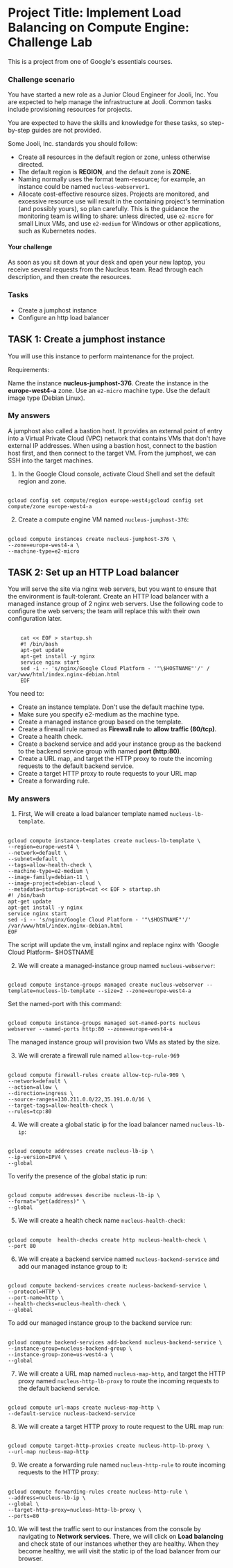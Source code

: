 
# Project Title: Implement Load Balancing on Compute Engine: Challenge Lab

This is a project from one of Google's essentials courses.

### Challenge scenario
You have started a new role as a Junior Cloud Engineer for Jooli, Inc. You are expected to help manage the infrastructure at Jooli. Common tasks include provisioning resources for projects.

You are expected to have the skills and knowledge for these tasks, so step-by-step guides are not provided.

Some Jooli, Inc. standards you should follow:

- Create all resources in the default region or zone, unless otherwise directed. 
- The default region is **REGION**, and the default zone is **ZONE**.
- Naming normally uses the format team-resource; for example, an instance could be named `nucleus-webserver1`.
- Allocate cost-effective resource sizes. Projects are monitored, and excessive resource use will result in the containing project's termination (and possibly yours), so plan carefully. 
This is the guidance the monitoring team is willing to share: unless directed, use `e2-micro` for small Linux VMs, and use `e2-medium` for Windows or other applications, such as Kubernetes nodes.

#### Your challenge
As soon as you sit down at your desk and open your new laptop, you receive several requests from the Nucleus team. Read through each description, and then create the resources.

### Tasks
- Create a jumphost instance
- Configure an http load balancer

## TASK 1: Create a jumphost instance

You will use this instance to perform maintenance for the project.

Requirements:

Name the instance **nucleus-jumphost-376**.
Create the instance in the **europe-west4-a**  zone.
Use an `e2-micro` machine type.
Use the default image type (Debian Linux).

### My answers
A jumphost also called a bastion host. It provides an external point of entry into a Virtual Private Cloud (VPC) network that contains VMs that don't have external IP addresses. When using a bastion host, connect to the bastion host first, and then connect to the target VM. From the jumphost, we can SSH into the target machines.



1. In the Google Cloud console, activate Cloud Shell and set the default region and zone.
##
    gcloud config set compute/region europe-west4;gcloud config set compute/zone europe-west4-a

2. Create a compute engine VM named `nucleus-jumphost-376`:

##
    gcloud compute instances create nucleus-jumphost-376 \
    --zone=europe-west4-a \
    --machine-type=e2-micro 
       
        
        

    

## TASK 2: Set up an HTTP Load balancer

You will serve the site via nginx web servers, but you want to ensure that the environment is fault-tolerant. Create an HTTP load balancer with a managed instance group of 2 nginx web servers. Use the following code to configure the web servers; the team will replace this with their own configuration later.

##
        cat << EOF > startup.sh
        #! /bin/bash
        apt-get update
        apt-get install -y nginx
        service nginx start
        sed -i -- 's/nginx/Google Cloud Platform - '"\$HOSTNAME"'/' /       var/www/html/index.nginx-debian.html
        EOF  


You need to:

- Create an instance template. Don't use the default machine type. 
- Make sure you specify e2-medium as the machine type.
- Create a managed instance group based on the template.
- Create a firewall rule named as **Firewall rule** to **allow traffic (80/tcp)**.
- Create a health check.
- Create a backend service and add your instance group as the backend to the backend service group with named **port (http:80)**.
- Create a URL map, and target the HTTP proxy to route the incoming requests to the default backend service.
- Create a target HTTP proxy to route requests to your URL map
- Create a forwarding rule.

### My answers
1. First, We will create a load balancer template named `nucleus-lb-template`.

##
    gcloud compute instance-templates create nucleus-lb-template \
    --region=europe-west4 \
    --network=default \
    --subnet=default \
    --tags=allow-health-check \
    --machine-type=e2-medium \
    --image-family=debian-11 \
    --image-project=debian-cloud \
    --metadata=startup-script=cat << EOF > startup.sh
    #! /bin/bash
    apt-get update
    apt-get install -y nginx
    service nginx start
    sed -i -- 's/nginx/Google Cloud Platform - '"\$HOSTNAME"'/' /var/www/html/index.nginx-debian.html
    EOF


The script will update the vm, install nginx and replace nginx with 'Google Cloud Platform- $HOSTNAME


2. We will create a managed-instance group named `nucleus-webserver`:
##
    gcloud compute instance-groups managed create nucleus-webserver --template=nucleus-lb-template --size=2 --zone=europe-west4-a

Set the named-port with this command:
##
    gcloud compute instance-groups managed set-named-ports nucleus webserver --named-ports http:80 --zone=europe-west4-a

The managed instance group will provision two VMs as stated by the size.

3. We will crerate a firewall rule named `allow-tcp-rule-969`
##
    gcloud compute firewall-rules create allow-tcp-rule-969 \
    --network=default \
    --action=allow \
    --direction=ingress \
    --source-ranges=130.211.0.0/22,35.191.0.0/16 \
    --target-tags=allow-health-check \
    --rules=tcp:80
          

4. We will create a global static ip for the load balancer named `nucleus-lb-ip`:
##
    gcloud compute addresses create nucleus-lb-ip \
    --ip-version=IPV4 \
    --global



To verify the presence of the global static ip run:

##
    gcloud compute addresses describe nucleus-lb-ip \
    --format="get(address)" \
    --global



5. We will create a health check name `nucleus-health-check`:
##
    gcloud compute  health-checks create http nucleus-health-check \
    --port 80

6. We will create a backend service named `nucleus-backend-service` and add our managed instance group to it:
##
    gcloud compute backend-services create nucleus-backend-service \
    --protocol=HTTP \
    --port-name=http \
    --health-checks=nucleus-health-check \
    --global

To add our managed instance group to the backend service run:
##
    gcloud compute backend-services add-backend nucleus-backend-service \
    --instance-group=nucleus-backend-group \
    --instance-group-zone=us-west4-a \
    --global

7. We will create a URL map named `nucleus-map-http`, and target the HTTP proxy named `nucleus-http-lb-proxy` to route the incoming requests to the default backend service.
##
    gcloud compute url-maps create nucleus-map-http \
    --default-service nucleus-backend-service


8. We will create a target HTTP proxy to route request to the URL map run:
##
    gcloud compute target-http-proxies create nucleus-http-lb-proxy \
    --url-map nucleus-map-http

9. We create a forwarding rule named `nucleus-http-rule` to route incoming requests to the HTTP proxy:
##
    gcloud compute forwarding-rules create nucleus-http-rule \
    --address=nucleus-lb-ip \
    --global \
    --target-http-proxy=nucleus-http-lb-proxy \
    --ports=80


10. We will test the traffic sent to our instances from the console by navigating to **Network services**. There, we will click on **Load balancing** and check state of our instances whether they are healthy. When they become healthy, we will visit the static ip of the load balancer from our browser.

